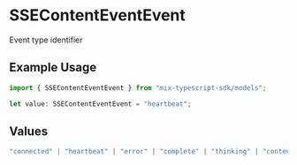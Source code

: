 # SSEContentEventEvent

Event type identifier

## Example Usage

```typescript
import { SSEContentEventEvent } from "mix-typescript-sdk/models";

let value: SSEContentEventEvent = "heartbeat";
```

## Values

```typescript
"connected" | "heartbeat" | "error" | "complete" | "thinking" | "content" | "tool" | "tool_execution_start" | "tool_execution_complete" | "permission" | "summarize"
```